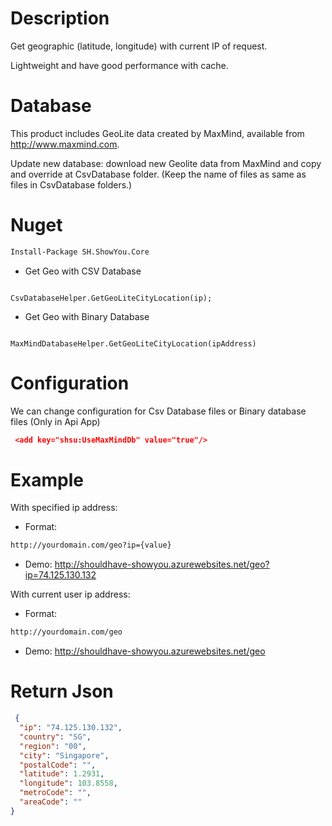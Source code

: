 # Description
Get geographic (latitude, longitude) with current IP of request.

Lightweight and have good performance with cache.

# Database
This product includes GeoLite data created by MaxMind, available from 
<a href="http://www.maxmind.com" target="_blank">http://www.maxmind.com</a>.

Update new database: download new Geolite data from MaxMind and copy and override at CsvDatabase folder. (Keep the name of files as same as files in CsvDatabase folders.)

# Nuget
```sh 
Install-Package SH.ShowYou.Core 
```

- Get Geo with CSV Database
<pre><code class='language-cs'>
CsvDatabaseHelper.GetGeoLiteCityLocation(ip);
</code></pre>

- Get Geo with Binary Database
<pre><code class='language-cs'>
MaxMindDatabaseHelper.GetGeoLiteCityLocation(ipAddress)
</code></pre>

# Configuration
We can change configuration for Csv Database files or Binary database files (Only in Api App)
```json
 <add key="shsu:UseMaxMindDb" value="true"/>
```

# Example
With specified ip address:
- Format: 
```sh 
http://yourdomain.com/geo?ip={value} 
```
- Demo: <a href="http://shouldhave-showyou.azurewebsites.net/geo?ip=74.125.130.132" target="_blank">http://shouldhave-showyou.azurewebsites.net/geo?ip=74.125.130.132</a>

With current user ip address:
- Format: 
```sh
http://yourdomain.com/geo
```
- Demo: <a href="http://shouldhave-showyou.azurewebsites.net/geo" target="_blank">http://shouldhave-showyou.azurewebsites.net/geo</a>

# Return Json
```json
 {
  "ip": "74.125.130.132",
  "country": "SG",
  "region": "00",
  "city": "Singapore",
  "postalCode": "",
  "latitude": 1.2931,
  "longitude": 103.8558,
  "metroCode": "",
  "areaCode": ""
}
```
